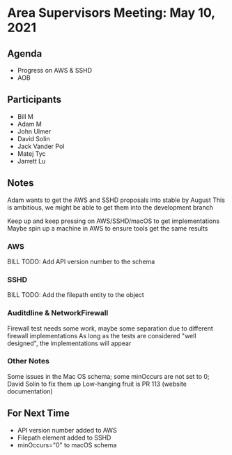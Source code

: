 # Area Supervisors Meeting: May 10, 2021

## Agenda
- Progress on AWS & SSHD
- AOB

## Participants
- Bill M
- Adam M
- John Ulmer
- David Solin
- Jack Vander Pol
- Matej Tyc
- Jarrett Lu

## Notes

Adam wants to get the AWS and SSHD proposals into stable by August
This is ambitious, we might be able to get them into the development branch

Keep up and keep pressing on AWS/SSHD/macOS to get implementations
Maybe spin up a machine in AWS to ensure tools get the same results

### AWS
BILL TODO: Add API version number to the schema

### SSHD
BILL TODO: Add the filepath entity to the object

### Auditdline & NetworkFirewall
Firewall test needs some work, maybe some separation due to different firewall implementations
As long as the tests are considered "well designed", the implementations will appear

### Other Notes
Some issues in the Mac OS schema; some minOccurs are not set to 0; David Solin to fix them up
Low-hanging fruit is PR 113 (website documentation)

## For Next Time

- API version number added to AWS
- Filepath element added to SSHD
- minOccurs="0" to macOS schema
